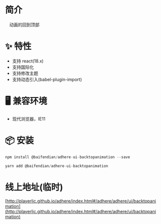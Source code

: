 # 简介
&ensp;&ensp;动画的回到顶部

# ✨ 特性
- 支持 react(18.x)
- 支持国际化
- 支持修改主题
- 支持动态引入(babel-plugin-import)

# 🖥 兼容环境
- 现代浏览器，IE11

# 📦 安装
```javascript
npm install @baifendian/adhere-ui-backtopanimation --save
``` 

```javascript
yarn add @baifendian/adhere-ui-backtopanimation
```

# 线上地址(临时)
[http://playerljc.github.io/adhere/index.html#/adhere/adhere/ui/backtopanimation](http://playerljc.github.io/adhere/index.html#/adhere/adhere/ui/backtopanimation)
